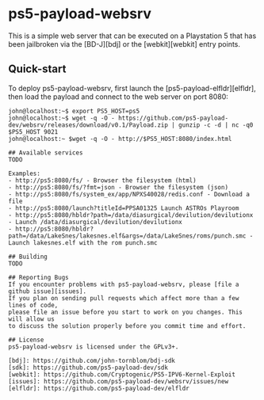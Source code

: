 # ps5-payload-websrv
This is a simple web server that can be executed on a Playstation 5 that has
been jailbroken via the [BD-J][bdj] or the [webkit][webkit] entry points.

## Quick-start
To deploy ps5-payload-websrv, first launch the [ps5-payload-elfldr][elfldr], then
load the payload and connect to the web server on port 8080:

```console
john@localhost:~$ export PS5_HOST=ps5
john@localhost:~$ wget -q -O - https://github.com/ps5-payload-dev/websrv/releases/download/v0.1/Payload.zip | gunzip -c -d | nc -q0 $PS5_HOST 9021
john@localhost:~ $wget -q -O - http://$PS5_HOST:8080/index.html

## Available services
TODO

Examples:
- http://ps5:8080/fs/ - Browser the filesystem (html)
- http://ps5:8080/fs/?fmt=json - Browser the filesystem (json)
- http://ps5:8080/fs/system_ex/app/NPXS40028/redis.conf - Download a file
- http://ps5:8080/launch?titleId=PPSA01325 Launch ASTROs Playroom
- http://ps5:8080/hbldr?path=/data/diasurgical/devilution/devilutionx - Launch /data/diasurgical/devilution/devilutionx
- http://ps5:8080/hbldr?path=/data/LakeSnes/lakesnes.elf&args=/data/LakeSnes/roms/punch.smc - Launch lakesnes.elf with the rom punch.smc

## Building
TODO

## Reporting Bugs
If you encounter problems with ps5-payload-websrv, please [file a github issue][issues].
If you plan on sending pull requests which affect more than a few lines of code,
please file an issue before you start to work on you changes. This will allow us
to discuss the solution properly before you commit time and effort.

## License
ps5-payload-websrv is licensed under the GPLv3+.

[bdj]: https://github.com/john-tornblom/bdj-sdk
[sdk]: https://github.com/ps5-payload-dev/sdk
[webkit]: https://github.com/Cryptogenic/PS5-IPV6-Kernel-Exploit
[issues]: https://github.com/ps5-payload-dev/websrv/issues/new
[elfldr]: https://github.com/ps5-payload-dev/elfldr